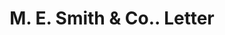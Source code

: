---
doi: 10.7916/D8QR684H
date_other: '1890'
date_other_textual: 1890-1899
form: correspondence
genre:
- Letters (correspondence)
name:
- M. E. Smith & Co.
object_in_context_url: https://biggert.cul.columbia.edu/items/view/ave_biggert_00760
subject_hierarchical_geographic:
- Omaha, Nebraska, United States
subject_name:
- M. E. Smith & Co.
title: M. E. Smith & Co.. Letter
sort_title: M. E. Smith & Co.. Letter
call_number: ave_biggert_00760
coordinates:
- 41.25,-96.0
pid: ave_biggert_00760
identifiers: ave_biggert_00760
thumbnail: false
permalink: /biggert/ave_biggert_00760/
layout: iiif-image-page
---